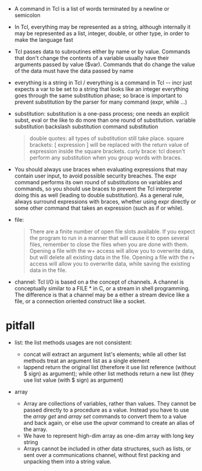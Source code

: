 * A command in Tcl is a list of words terminated by a newline or semicolon 

* In Tcl, everything may be represented as a string, although internally it may be represented as a list, integer, double, or other type, in order to make the language fast

* Tcl passes data to subroutines either by name or by value. Commands that don't change the contents of a variable usually have their arguments passed by value ($var). Commands that do change the value of the data must have the data passed by name

* everything is a string in Tcl / everything is a command in Tcl
    -- incr just expects a var to be set to a string that looks like an integer
    everything goes through the same substitution phase; so brace is important to prevent substitution by the parser for many command (expr, while ...)

* substitution: 
    substitution is a one-pass process; one needs an explicit subst, eval or the like to do more than one round of substitution.
    variable substitution
    backslash substitution
    command substitution
  > double quotes: all types of substitution still take place.
  > square brackets: [ expression ] will be replaced with the return value of expression inside the square brackets.
  > curly brace: tcl doesn't perform any substitution when you group words with braces.

*  You should always use braces when evaluating expressions that may contain user input, to avoid possible security breaches. The expr command performs its own round of substitutions on variables and commands, so you should use braces to prevent the Tcl interpreter doing this as well (leading to double substitution). 
    As a general rule, always surround expressions with braces, whether using expr directly or some other command that takes an expression (such as if or while).

* file: 
    > There are a finite number of open file slots available. If you expect the program to run in a manner that will cause it to open several files, remember to close the files when you are done with them.
    > Opening a file with the w+ access will allow you to overwrite data, but will delete all existing data in the file.
      Opening a file with the r+ access will allow you to overwrite data, while saving the existing data in the file.

* channel: Tcl I/O is based on a the concept of channels. A channel is conceptually similar to a FILE * in C, or a stream in shell programming. The difference is that a channel may be a either a stream device like a file, or a connection oriented construct like a socket.



# pitfall
* list: the list methods usages are not consistent:
    * concat will extract an argument list's elements; while all other list methods treat an argument list as a single element
    * lappend return the original list (therefore it use list reference (without $ sign) as argument); while other list methods return a new list (they use list value (with $ sign) as argument)

* array
    * Array are collections of variables, rather than values. They cannot be passed directly to a procedure as a value. Instead you have to use the *array get* and *array set* commands to convert them to a value and back again, or else use the *upvar* command to create an alias of the array.
    * We have to represent high-dim array as one-dim array with long key string
    * Arrays cannot be included in other data structures, such as lists, or sent over a communications channel, without first packing and unpacking them into a string value.
